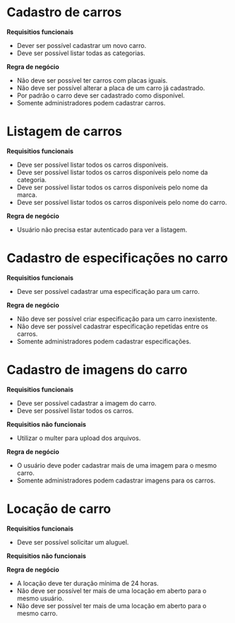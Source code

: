 # Cadastro de carros

**Requisitios funcionais**

- Dever ser possível cadastrar um novo carro.
- Deve ser possível listar todas as categorias.

**Regra de negócio**

- Não deve ser possível ter carros com placas iguais.
- Não deve ser possível alterar a placa de um carro já cadastrado.
- Por padrão o carro deve ser cadastrado como disponível.
- Somente administradores podem cadastrar carros.

# Listagem de carros

**Requisitios funcionais**

- Deve ser possível listar todos os carros disponíveis.
- Deve ser possível listar todos os carros disponíveis pelo nome da categoria.
- Deve ser possível listar todos os carros disponíveis pelo nome da marca.
- Deve ser possível listar todos os carros disponíveis pelo nome do carro.

**Regra de negócio**

- Usuário não precisa estar autenticado para ver a listagem.

# Cadastro de especificações no carro

**Requisitios funcionais**

- Deve ser possível cadastrar uma especificação para um carro.

**Regra de negócio**

- Não deve ser possível criar especificação para um carro inexistente.
- Não deve ser possível cadastrar especificação repetidas entre os carros.
- Somente administradores podem cadastrar especificações.

# Cadastro de imagens do carro

**Requisitios funcionais**

- Deve ser possível cadastrar a imagem do carro.
- Deve ser possível listar todos os carros.

**Requisitios não funcionais**

- Utilizar o multer para upload dos arquivos.

**Regra de negócio**

- O usuário deve poder cadastrar mais de uma imagem para o mesmo carro.
- Somente administradores podem cadastrar imagens para os carros.

# Locação de carro

**Requisitios funcionais**

- Deve ser possível solicitar um aluguel.

**Requisitios não funcionais**

**Regra de negócio**

- A locação deve ter duração mínima de 24 horas.
- Não deve ser possível ter mais de uma locação em aberto para o mesmo usuário.
- Não deve ser possível ter mais de uma locação em aberto para o mesmo carro.
